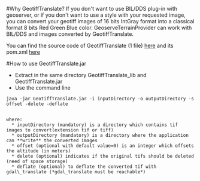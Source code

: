 #Why GeotiffTranslate?
If you don't want to use BIL/DDS plug-in with geoserver, or if you don't want to use a style with your requested image, you can convert your geotiff images of 16 bits IntGray format into a classical format 8 bits Red Green Blue color. GeoserveTerrainProvider can work with BIL/DDS and images converted by GeotiffTranslate.

You can find the source code of GeotiffTranslate (1 file) [here](GeotiffTranslateSources/java/org/geotools/GeotiffTranslate/App.java) and its pom.xml [here](GeotiffTranslateSources/pom.xml)

#How to use GeotiffTranslate.jar
* Extract in the same directory GeotiffTranslate_lib and GeotiffTranslate.jar
* Use the command line 
```
java -jar GeotiffTranslate.jar -i inputDirectory -o outputDirectory -s offset -delete -deflate


where:
  * inputDirectory (mandatory) is a directory which contains tif images to convert(extension tif or tiff)
  * outputDirectory (mandatory) is a directory where the application can **write** the converted images
  * offset (optional with default value=0) is an integer which offsets the altitude (in meters)
  * delete (optional) indicates if the original tifs should be deleted (need of space storage)
  * deflate (optional) to deflate the converted tif with gdal\_translate (*gdal_translate must be reachable*)
